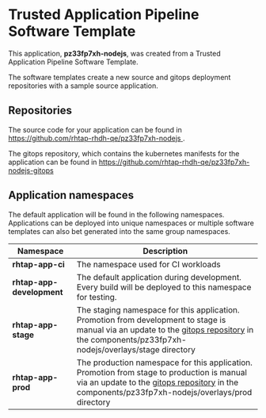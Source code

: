 # Trusted Application Pipeline Software Template

This application, **pz33fp7xh-nodejs**, was created from a Trusted Application Pipeline Software Template.

The software templates create a new source and gitops deployment repositories with a sample source application. 

## Repositories

The source code for your application can be found in [https://github.com/rhtap-rhdh-qe/pz33fp7xh-nodejs ](https://github.com/rhtap-rhdh-qe/pz33fp7xh-nodejs ).
 
The gitops repository, which contains the kubernetes manifests for the application can be found in 
[https://github.com/rhtap-rhdh-qe/pz33fp7xh-nodejs-gitops ](https://github.com/rhtap-rhdh-qe/pz33fp7xh-nodejs-gitops ) 

## Application namespaces 

The default application will be found in the following namespaces. Applications can be deployed into unique namespaces or multiple software templates can also bet generated into the same group namespaces.  

|  Namespace   |  Description   |  
| -------- | -------- |
| **rhtap-app-ci** | The namespace used for CI workloads |
| **rhtap-app-development** | The default application during development. Every build will be deployed to this namespace for testing. |
| **rhtap-app-stage** | The staging namespace for this application. Promotion from development to stage is manual via an update to the [gitops repository](https://github.com/rhtap-rhdh-qe/pz33fp7xh-nodejs-gitops ) in the components/pz33fp7xh-nodejs/overlays/stage directory |
| **rhtap-app-prod** | The production namespace for this application. Promotion from stage to production is manual via an update to the [gitops repository](https://github.com/rhtap-rhdh-qe/pz33fp7xh-nodejs-gitops ) in the components/pz33fp7xh-nodejs/overlays/prod directory |